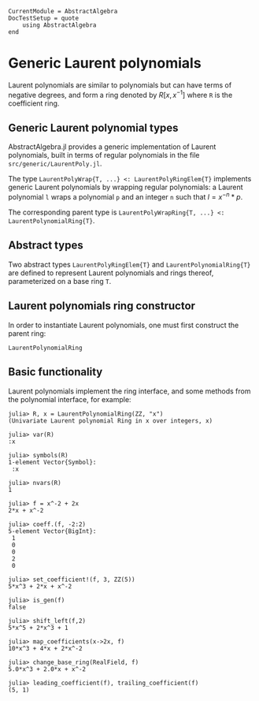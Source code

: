 ```@meta
CurrentModule = AbstractAlgebra
DocTestSetup = quote
    using AbstractAlgebra
end
```

# Generic Laurent polynomials

Laurent polynomials are similar to polynomials but can have terms of negative degrees,
and form a ring denoted by $R[x, x^{-1}]$ where `R` is the coefficient ring.

## Generic Laurent polynomial types

AbstractAlgebra.jl provides a generic implementation of Laurent polynomials,
built in terms of regular polynomials in the file `src/generic/LaurentPoly.jl`.

The type `LaurentPolyWrap{T, ...} <: LaurentPolyRingElem{T}` implements generic Laurent
polynomials by wrapping regular polynomials: a Laurent polynomial `l` wraps a
polynomial `p` and an integer `n` such that $l = x^{-n} * p$.

The corresponding parent type is `LaurentPolyWrapRing{T, ...} <: LaurentPolynomialRing{T}`.

## Abstract types

Two abstract types `LaurentPolyRingElem{T}` and `LaurentPolynomialRing{T}`
are defined to represent Laurent polynomials and rings thereof, parameterized
on a base ring `T`.

## Laurent polynomials ring constructor

In order to instantiate Laurent polynomials, one must first construct the parent ring:

```@docs
LaurentPolynomialRing
```

## Basic functionality

Laurent polynomials implement the ring interface, and some methods
from the polynomial interface, for example:

```jldoctest
julia> R, x = LaurentPolynomialRing(ZZ, "x")
(Univariate Laurent polynomial Ring in x over integers, x)

julia> var(R)
:x

julia> symbols(R)
1-element Vector{Symbol}:
 :x

julia> nvars(R)
1

julia> f = x^-2 + 2x
2*x + x^-2

julia> coeff.(f, -2:2)
5-element Vector{BigInt}:
 1
 0
 0
 2
 0

julia> set_coefficient!(f, 3, ZZ(5))
5*x^3 + 2*x + x^-2

julia> is_gen(f)
false

julia> shift_left(f,2)
5*x^5 + 2*x^3 + 1

julia> map_coefficients(x->2x, f)
10*x^3 + 4*x + 2*x^-2

julia> change_base_ring(RealField, f)
5.0*x^3 + 2.0*x + x^-2

julia> leading_coefficient(f), trailing_coefficient(f)
(5, 1)
```
